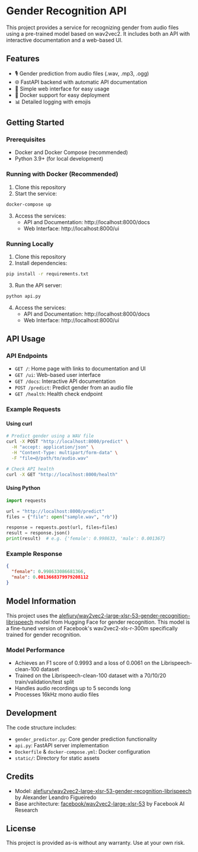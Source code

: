 # Gender Recognition API

This project provides a service for recognizing gender from audio files using a pre-trained model based on wav2vec2. It includes both an API with interactive documentation and a web-based UI.

## Features

- 🎙️ Gender prediction from audio files (.wav, .mp3, .ogg)
- 🌐 FastAPI backend with automatic API documentation
- 👥 Simple web interface for easy usage
- 🐳 Docker support for easy deployment
- 📊 Detailed logging with emojis

## Getting Started

### Prerequisites

- Docker and Docker Compose (recommended)
- Python 3.9+ (for local development)

### Running with Docker (Recommended)

1. Clone this repository
2. Start the service:

```bash
docker-compose up
```

3. Access the services:
   - API and Documentation: http://localhost:8000/docs
   - Web Interface: http://localhost:8000/ui

### Running Locally

1. Clone this repository
2. Install dependencies:

```bash
pip install -r requirements.txt
```

3. Run the API server:

```bash
python api.py
```

4. Access the services:
   - API and Documentation: http://localhost:8000/docs
   - Web Interface: http://localhost:8000/ui

## API Usage

### API Endpoints

- `GET /`: Home page with links to documentation and UI
- `GET /ui`: Web-based user interface
- `GET /docs`: Interactive API documentation
- `POST /predict`: Predict gender from an audio file
- `GET /health`: Health check endpoint

### Example Requests

#### Using curl

```bash
# Predict gender using a WAV file
curl -X POST "http://localhost:8000/predict" \
  -H "accept: application/json" \
  -H "Content-Type: multipart/form-data" \
  -F "file=@/path/to/audio.wav"

# Check API health
curl -X GET "http://localhost:8000/health"
```

#### Using Python

```python
import requests

url = "http://localhost:8000/predict"
files = {"file": open("sample.wav", "rb")}

response = requests.post(url, files=files)
result = response.json()
print(result)  # e.g. {'female': 0.998633, 'male': 0.001367}
```

### Example Response

```json
{
  "female": 0.998633086681366,
  "male": 0.0013668379979208112
}
```

## Model Information

This project uses the [alefiury/wav2vec2-large-xlsr-53-gender-recognition-librispeech](https://huggingface.co/alefiury/wav2vec2-large-xlsr-53-gender-recognition-librispeech) model from Hugging Face for gender recognition. This model is a fine-tuned version of Facebook's wav2vec2-xls-r-300m specifically trained for gender recognition.

### Model Performance

- Achieves an F1 score of 0.9993 and a loss of 0.0061 on the Librispeech-clean-100 dataset
- Trained on the Librispeech-clean-100 dataset with a 70/10/20 train/validation/test split
- Handles audio recordings up to 5 seconds long
- Processes 16kHz mono audio files

## Development

The code structure includes:

- `gender_predictor.py`: Core gender prediction functionality
- `api.py`: FastAPI server implementation
- `Dockerfile` & `docker-compose.yml`: Docker configuration
- `static/`: Directory for static assets

## Credits

- Model: [alefiury/wav2vec2-large-xlsr-53-gender-recognition-librispeech](https://huggingface.co/alefiury/wav2vec2-large-xlsr-53-gender-recognition-librispeech) by Alexander Leandro Figueiredo
- Base architecture: [facebook/wav2vec2-large-xlsr-53](https://huggingface.co/facebook/wav2vec2-large-xlsr-53) by Facebook AI Research

## License

This project is provided as-is without any warranty. Use at your own risk.
